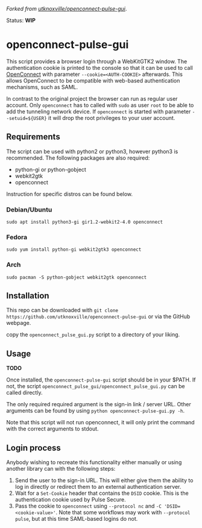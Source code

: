 *Forked from [utknoxville/openconnect-pulse-gui](https://github.com/utknoxville/openconnect-pulse-gui)*.

Status: **WIP**

# openconnect-pulse-gui

This script provides a browser login through a WebKitGTK2 window. The authentication cookie is printed to the console so that it can be used to call [OpenConnect](https://www.infradead.org/openconnect/) with parameter `--cookie=<AUTH-COOKIE>` afterwards. This allows OpenConnect to be compatible with web-based authentication mechanisms, such as SAML.

In contrast to the original project the browser can run as regular user account. Only `openconnect` has to called with `sudo` as user `root` to be able to add the tunneling network device. If `openconnect` is started with parameter `--setuid=${USER}` it will drop the root privileges to your user account.


## Requirements

The script can be used with python2 or python3, however python3 is recommended.  The following packages are also required:

 - python-gi or python-gobject
 - webkit2gtk
 - openconnect

Instruction for specific distros can be found below.


### Debian/Ubuntu

    sudo apt install python3-gi gir1.2-webkit2-4.0 openconnect


### Fedora

    sudo yum install python-gi webkit2gtk3 openconnect


### Arch

    sudo pacman -S python-gobject webkit2gtk openconnect


## Installation

This repo can be downloaded with `git clone https://github.com/utknoxville/openconnect-pulse-gui` or via the GitHub webpage.

copy the `openconnect_pulse_gui.py` script to a directory of your liking.


## Usage


**TODO**

Once installed, the `openconnect-pulse-gui` script should be in your $PATH.  If not, the script `openconnect_pulse_gui/openconnect_pulse_gui.py` can be called directly.

The only required required argument is the sign-in link / server URL.  Other arguments can be found by using `python openconnect-pulse-gui.py -h`.

Note that this script will not run openconnect, it will only print the command with the correct arguments to stdout.


## Login process

Anybody wishing to recreate this functionality either manually or using another library can with the following steps:

1. Send the user to the sign-in URL.  This will either give them the ability to log in directly or redirect them to an external authentication server.
1. Wait for a `Set-Cookie` header that contains the `DSID` cookie.  This is the authentication cookie used by Pulse Secure.
1. Pass the cookie to `openconnect` using `--protocol nc` and `-C 'DSID=<cookie-value>'`.  Note that some workflows may work with `--protocol pulse`, but at this time SAML-based logins do not.


